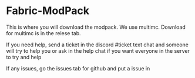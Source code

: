 # Fabric-ModPack
This is where you will download the modpack. We use multimc. Download for multimc is in the relese tab.  

If you need help, send a ticket in the discord #ticket text chat and someone will try to help you or ask in the help chat 
if you want everyone in the server to try and help  

If any issues, go the issues tab for github and put a issue in

